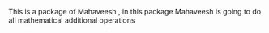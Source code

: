 This is a package of Mahaveesh , in this package Mahaveesh is going to 
do all mathematical additional operations 